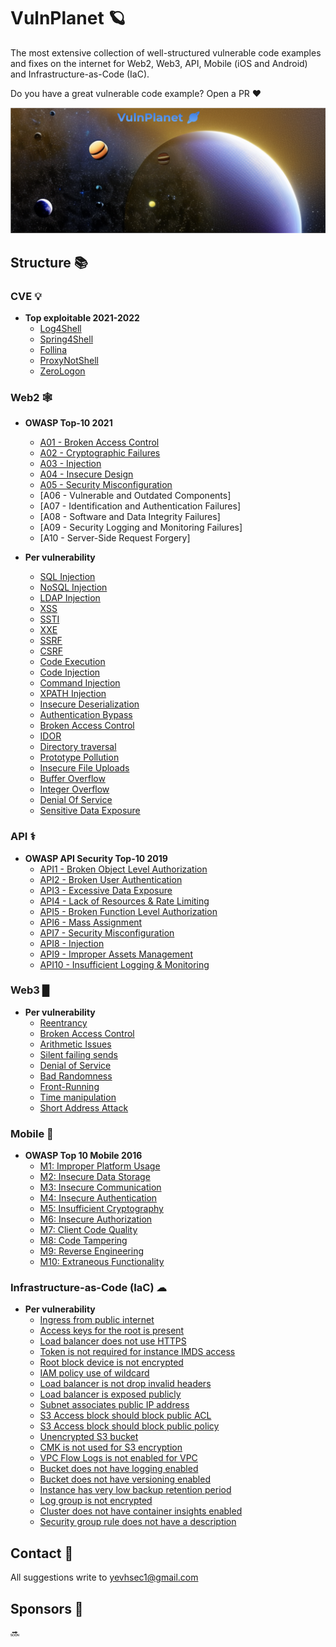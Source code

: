# VulnPlanet 🪐

The most extensive collection of well-structured vulnerable code examples and fixes on the internet for Web2, Web3, API, Mobile (iOS and Android) and Infrastructure-as-Code (IaC).

Do you have a great vulnerable code example? Open a PR ♥️

![VulnPlanet](vulnplanet.png)

## Structure 📚

### CVE 💡

 - **Top exploitable 2021-2022**
     - [Log4Shell](cve/CVE-2021-44228.md)
     - [Spring4Shell](cve/CVE-2022-22965.md)
     - [Follina](cve/CVE-2022-30190.md)
     - [ProxyNotShell](cve/CVE-2022-41082.md)
     - [ZeroLogon](cve/CVE-2020-1472.md)
     
### Web2 🕸
   
 - **OWASP Top-10 2021**
     - [A01 - Broken Access Control](web2/owasp/A01-Broken-Access-Control.md)
     - [A02 - Cryptographic Failures](web2/owasp/A02-Cryptographic-Failures.md)
     - [A03 - Injection](web2/owasp/A03-Injection.md)
     - [A04 - Insecure Design](web2/owasp/A04-Insecure-Design.md)
     - [A05 - Security Misconfiguration](web2/owasp/A05-Security-Misconfiguration.md)
     - [A06 - Vulnerable and Outdated Components]
     - [A07 - Identification and Authentication Failures]
     - [A08 - Software and Data Integrity Failures]
     - [A09 - Security Logging and Monitoring Failures]
     - [A10 - Server-Side Request Forgery]
   
 - **Per vulnerability**
     - [SQL Injection](web2/type/SQL.md)
     - [NoSQL Injection](web2/type/NoSQL.md)
     - [LDAP Injection](web2/type/LDAP.md)
     - [XSS](web2/type/xss.md)
     - [SSTI](web2/type/SSTI.md)
     - [XXE](web2/type/xxe.md)
     - [SSRF](web2/type/ssrf.md)
     - [CSRF](web2/type/csrf.md)
     - [Code Execution](web2/type/Code_Execution.md)
     - [Code Injection](web2/type/Code_Injection.md)
     - [Command Injection](web2/type/Command_Injection.md)
     - [XPATH Injection](web2/type/XPATH.md)
     - [Insecure Deserialization](web2/type/deserialization.md)
     - [Authentication Bypass](web2/type/Authentication_Bypass.md)
     - [Broken Access Control](web2/owasp/A01-Broken-Access-Control.md)
     - [IDOR](web2/type/IDOR.md)
     - [Directory traversal](web2/type/traversal.md)
     - [Prototype Pollution](web2/type/prototype_pullation.md)
     - [Insecure File Uploads](web2/type/file_upload.md)
     - [Buffer Overflow](web2/type/Buffer_Overflow.md)
     - [Integer Overflow](web2/type/Integer_Overflow.md)
     - [Denial Of Service](web2/type/DOS.md)
     - [Sensitive Data Exposure](web2/type/exposure.md)
 
### API ⚕
 
   - **OWASP API Security Top-10 2019**
     - [API1 - Broken Object Level Authorization](api/owasp/API1-Broken-Object-Level-Authorization.md)
     - [API2 - Broken User Authentication](api/owasp/API2-Broken-User-Authentication.md)
     - [API3 - Excessive Data Exposure](api/owasp/API3-Excessive-Data-Exposure.md)
     - [API4 - Lack of Resources & Rate Limiting](api/owasp/API4-Lack-of-ResourcesRate.md)
     - [API5 - Broken Function Level Authorization](api/owasp/API5-Broken-Function-Level-Authorization.md)
     - [API6 - Mass Assignment](api/owasp/API6-Mass-Assignment.md)
     - [API7 - Security Misconfiguration](api/owasp/API7-Security-Misconfiguration.md)
     - [API8 - Injection](api/owasp/API8-Injection.md)
     - [API9 - Improper Assets Management](api/owasp/API9-Improper-Assets-Management.md)
     - [API10 - Insufficient Logging & Monitoring](api/owasp/API10-Insufficient-Logging-Monitoring.md)
   
### Web3 █
 
 - **Per vulnerability**
     - [Reentrancy](web3/Reentrancy.md)
     - [Broken Access Control](web3/Access_Control.md)
     - [Arithmetic Issues](web3/Arithmetic.md)
     - [Silent failing sends](web3/Unchecked.md)
     - [Denial of Service](web3/DOS.md)
     - [Bad Randomness](web3/Bad_Randomness.md)
     - [Front-Running](web3/Front_Running.md)
     - [Time manipulation](web3/Time_manipulation.md)
     - [Short Address Attack](web3/Short_Address_Attack.md)
 
 ### Mobile 📱
 
 - **OWASP Top 10 Mobile 2016**
     - [M1: Improper Platform Usage](mobile/owasp/Platform.md)
     - [M2: Insecure Data Storage](mobile/owasp/Data_Storage.md)
     - [M3: Insecure Communication](mobile/owasp/Communication.md)
     - [M4: Insecure Authentication](mobile/owasp/Authentication.md)
     - [M5: Insufficient Cryptography](mobile/owasp/Cryptography.md)
     - [M6: Insecure Authorization](mobile/owasp/Authorization.md)
     - [M7: Client Code Quality](mobile/owasp/Quality.md)
     - [M8: Code Tampering](mobile/owasp/Tampering.md)
     - [M9: Reverse Engineering](mobile/owasp/Reverse.md)
     - [M10: Extraneous Functionality](mobile/owasp/Extraneous.md)

### Infrastructure-as-Code (IaC) ☁
 
 - **Per vulnerability**
     - [Ingress from public internet](infra/sec_group.md)
     - [Access keys for the root is present](infra/root_keys.md)
     - [Load balancer does not use HTTPS](infra/load_balancer_https.md)
     - [Token is not required for instance IMDS access](infra/IMDS_access.md)
     - [Root block device is not encrypted](infra/root_block.md)
     - [IAM policy use of wildcard](infra/policy_wildcard.md)
     - [Load balancer is not drop invalid headers](infra/invalid_headers.md)
     - [Load balancer is exposed publicly](infra/balancer_exposed_publicly.md)
     - [Subnet associates public IP address](infra/subnet_associates.md)
     - [S3 Access block should block public ACL](infra/public_acls.md)
     - [S3 Access block should block public policy](infra/public_policies.md)
     - [Unencrypted S3 bucket](infra/unencrypted_S3.md)
     - [CMK is not used for S3 encryption](infra/CMK_S3.md)
     - [VPC Flow Logs is not enabled for VPC](infra/VPC_flow.md)
     - [Bucket does not have logging enabled](infra/bucket_logging.md)
     - [Bucket does not have versioning enabled](infra/bucket_versioning.md)
     - [Instance has very low backup retention period](infra/low_backup_retention.md)
     - [Log group is not encrypted](infra/log_group_encrypt.md)
     - [Cluster does not have container insights enabled](infra/container_insights.md)
     - [Security group rule does not have a description](infra/rule_description.md)

## Contact 📧

All suggestions write to yevhsec1@gmail.com

## Sponsors 🧙‍

🔜
